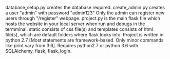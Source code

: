 database_setup.py creates the database required.
create_admin.py creates a user "admin" with password "admin123"
Only the admin can register new users through "/register" webpage.
project.py is the main flask file which hosts the website in your local server when run and debugs in the termminal.
static consists of css file(s) and templates consists of html file(s), which are default folders where flask looks into.
Project is written in python 2.7 [Most statements are framework-based. Only minor commands like print vary from 3.6].
Requires python2.7 or python 3.6 with SQLAlchemy, flask, flask_login.
